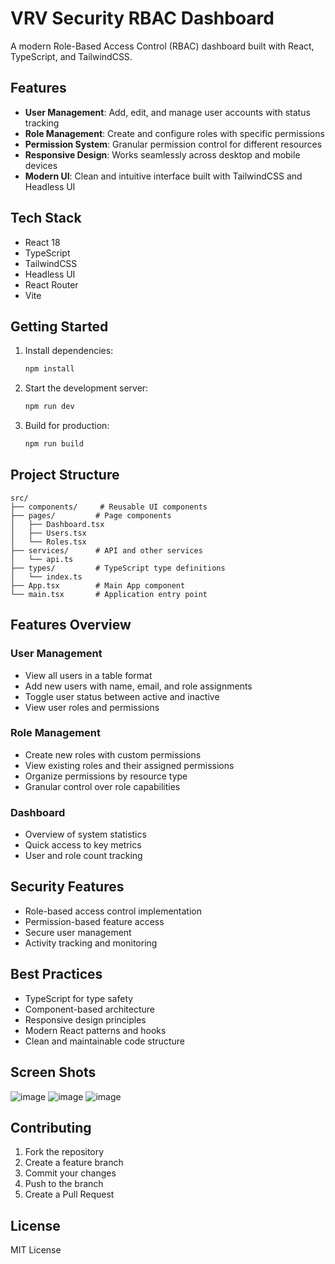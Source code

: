 # VRV Security RBAC Dashboard

A modern Role-Based Access Control (RBAC) dashboard built with React, TypeScript, and TailwindCSS.

## Features

- **User Management**: Add, edit, and manage user accounts with status tracking
- **Role Management**: Create and configure roles with specific permissions
- **Permission System**: Granular permission control for different resources
- **Responsive Design**: Works seamlessly across desktop and mobile devices
- **Modern UI**: Clean and intuitive interface built with TailwindCSS and Headless UI

## Tech Stack

- React 18
- TypeScript
- TailwindCSS
- Headless UI
- React Router
- Vite

## Getting Started

1. Install dependencies:

   ```bash
   npm install
   ```

2. Start the development server:

   ```bash
   npm run dev
   ```

3. Build for production:
   ```bash
   npm run build
   ```

## Project Structure

```
src/
├── components/     # Reusable UI components
├── pages/         # Page components
│   ├── Dashboard.tsx
│   ├── Users.tsx
│   └── Roles.tsx
├── services/      # API and other services
│   └── api.ts
├── types/         # TypeScript type definitions
│   └── index.ts
├── App.tsx        # Main App component
└── main.tsx       # Application entry point
```

## Features Overview

### User Management

- View all users in a table format
- Add new users with name, email, and role assignments
- Toggle user status between active and inactive
- View user roles and permissions

### Role Management

- Create new roles with custom permissions
- View existing roles and their assigned permissions
- Organize permissions by resource type
- Granular control over role capabilities

### Dashboard

- Overview of system statistics
- Quick access to key metrics
- User and role count tracking

## Security Features

- Role-based access control implementation
- Permission-based feature access
- Secure user management
- Activity tracking and monitoring

## Best Practices

- TypeScript for type safety
- Component-based architecture
- Responsive design principles
- Modern React patterns and hooks
- Clean and maintainable code structure

## Screen Shots

![image](https://github.com/user-attachments/assets/64b879f3-56aa-4171-aa7c-b8d50dfbfc02)
![image](https://github.com/user-attachments/assets/13974fbb-6f2d-4cff-a554-98a4062712a9)
![image](https://github.com/user-attachments/assets/a75febf1-d62f-4edd-a442-9aa16e748e00)

## Contributing

1. Fork the repository
2. Create a feature branch
3. Commit your changes
4. Push to the branch
5. Create a Pull Request

## License

MIT License
